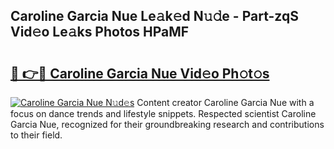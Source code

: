 ## Caroline Garcia Nue Le𝚊k𝚎d N𝚞𝚍e - Part-zqS Vid𝚎o Le𝚊ks Photos HPaMF

# <h2><a href="http://fb5n4te.evod.top/?m=Caroline+Garcia+Nue">🔗 👉🔴 Caroline Garcia Nue Vid𝚎o Ph𝚘t𝚘s</a></h2>

[![Caroline Garcia Nue N𝚞d𝚎s](https://i.imgur.com/8V9OHl7.gif)](http://fb5n4te.evod.top/?m=Caroline+Garcia+Nue)
Content creator Caroline Garcia Nue with a focus on dance trends and lifestyle snippets. Respected scientist Caroline Garcia Nue, recognized for their groundbreaking research and contributions to their field. 
